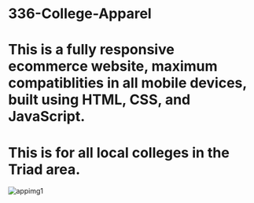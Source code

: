 # 336-College-Apparel
# This is a fully responsive ecommerce website, maximum compatiblities in all mobile devices, built using HTML, CSS, and JavaScript. 
# This is for all local colleges in the Triad area.

![appimg1](https://github.com/tyron40/336-College-Apparel/assets/107443273/80f52821-f282-4012-a3de-b5aac7b9cacf)
